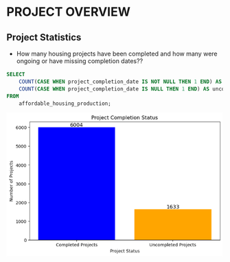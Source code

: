 # PROJECT OVERVIEW

## Project Statistics

- How many housing projects have been completed and how many were ongoing or have missing completion dates??

```sql
SELECT 
    COUNT(CASE WHEN project_completion_date IS NOT NULL THEN 1 END) AS completed_projects,
    COUNT(CASE WHEN project_completion_date IS NULL THEN 1 END) AS uncompleted_projects
FROM
    affordable_housing_production;
```

![graph](./images/project_completion_status.png)





